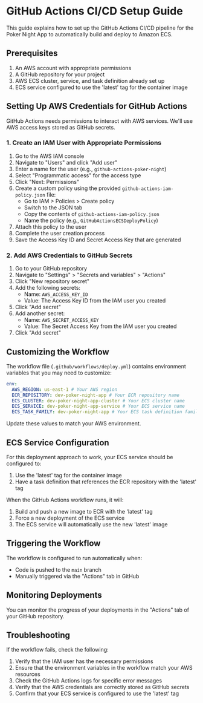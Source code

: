 # GitHub Actions CI/CD Setup Guide

This guide explains how to set up the GitHub Actions CI/CD pipeline for the Poker Night App to automatically build and deploy to Amazon ECS.

## Prerequisites

1. An AWS account with appropriate permissions
2. A GitHub repository for your project
3. AWS ECS cluster, service, and task definition already set up
4. ECS service configured to use the 'latest' tag for the container image

## Setting Up AWS Credentials for GitHub Actions

GitHub Actions needs permissions to interact with AWS services. We'll use AWS access keys stored as GitHub secrets.

### 1. Create an IAM User with Appropriate Permissions

1. Go to the AWS IAM console
2. Navigate to "Users" and click "Add user"
3. Enter a name for the user (e.g., `github-actions-poker-night`)
4. Select "Programmatic access" for the access type
5. Click "Next: Permissions"
6. Create a custom policy using the provided `github-actions-iam-policy.json` file:
   - Go to IAM > Policies > Create policy
   - Switch to the JSON tab
   - Copy the contents of `github-actions-iam-policy.json`
   - Name the policy (e.g., `GitHubActionsECSDeployPolicy`)
7. Attach this policy to the user
8. Complete the user creation process
9. Save the Access Key ID and Secret Access Key that are generated

### 2. Add AWS Credentials to GitHub Secrets

1. Go to your GitHub repository
2. Navigate to "Settings" > "Secrets and variables" > "Actions"
3. Click "New repository secret"
4. Add the following secrets:
   - Name: `AWS_ACCESS_KEY_ID`
   - Value: The Access Key ID from the IAM user you created
5. Click "Add secret"
6. Add another secret:
   - Name: `AWS_SECRET_ACCESS_KEY`
   - Value: The Secret Access Key from the IAM user you created
7. Click "Add secret"

## Customizing the Workflow

The workflow file (`.github/workflows/deploy.yml`) contains environment variables that you may need to customize:

```yaml
env:
  AWS_REGION: us-east-1 # Your AWS region
  ECR_REPOSITORY: dev-poker-night-app # Your ECR repository name
  ECS_CLUSTER: dev-poker-night-app-cluster # Your ECS cluster name
  ECS_SERVICE: dev-poker-night-app-service # Your ECS service name
  ECS_TASK_FAMILY: dev-poker-night-app # Your ECS task definition family
```

Update these values to match your AWS environment.

## ECS Service Configuration

For this deployment approach to work, your ECS service should be configured to:

1. Use the 'latest' tag for the container image
2. Have a task definition that references the ECR repository with the 'latest' tag

When the GitHub Actions workflow runs, it will:

1. Build and push a new image to ECR with the 'latest' tag
2. Force a new deployment of the ECS service
3. The ECS service will automatically use the new 'latest' image

## Triggering the Workflow

The workflow is configured to run automatically when:

- Code is pushed to the `main` branch
- Manually triggered via the "Actions" tab in GitHub

## Monitoring Deployments

You can monitor the progress of your deployments in the "Actions" tab of your GitHub repository.

## Troubleshooting

If the workflow fails, check the following:

1. Verify that the IAM user has the necessary permissions
2. Ensure that the environment variables in the workflow match your AWS resources
3. Check the GitHub Actions logs for specific error messages
4. Verify that the AWS credentials are correctly stored as GitHub secrets
5. Confirm that your ECS service is configured to use the 'latest' tag
